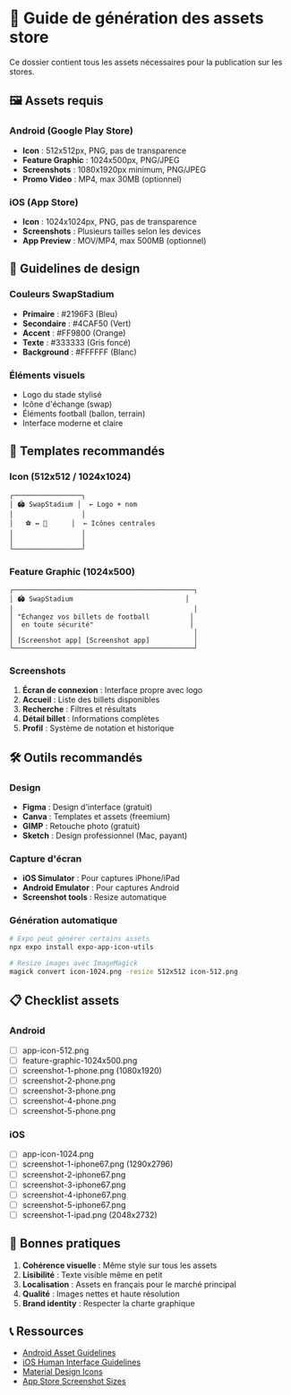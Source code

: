 # 📱 Guide de génération des assets store

Ce dossier contient tous les assets nécessaires pour la publication sur les stores.

## 🖼️ Assets requis

### Android (Google Play Store)
- **Icon** : 512x512px, PNG, pas de transparence
- **Feature Graphic** : 1024x500px, PNG/JPEG
- **Screenshots** : 1080x1920px minimum, PNG/JPEG
- **Promo Video** : MP4, max 30MB (optionnel)

### iOS (App Store)
- **Icon** : 1024x1024px, PNG, pas de transparence
- **Screenshots** : Plusieurs tailles selon les devices
- **App Preview** : MOV/MP4, max 500MB (optionnel)

## 🎨 Guidelines de design

### Couleurs SwapStadium
- **Primaire** : #2196F3 (Bleu)
- **Secondaire** : #4CAF50 (Vert)
- **Accent** : #FF9800 (Orange)
- **Texte** : #333333 (Gris foncé)
- **Background** : #FFFFFF (Blanc)

### Éléments visuels
- Logo du stade stylisé
- Icône d'échange (swap)
- Éléments football (ballon, terrain)
- Interface moderne et claire

## 📐 Templates recommandés

### Icon (512x512 / 1024x1024)
```
┌─────────────────┐
│ 🏟️ SwapStadium │  ← Logo + nom
│                 │
│   ⚽ ↔️ 🎫      │  ← Icônes centrales
│                 │
│                 │
└─────────────────┘
```

### Feature Graphic (1024x500)
```
┌─────────────────────────────────────────────┐
│ 🏟️ SwapStadium                            │
│                                             │
│ "Échangez vos billets de football          │
│  en toute sécurité"                        │
│                                             │
│ [Screenshot app] [Screenshot app]           │
└─────────────────────────────────────────────┘
```

### Screenshots
1. **Écran de connexion** : Interface propre avec logo
2. **Accueil** : Liste des billets disponibles
3. **Recherche** : Filtres et résultats
4. **Détail billet** : Informations complètes
5. **Profil** : Système de notation et historique

## 🛠️ Outils recommandés

### Design
- **Figma** : Design d'interface (gratuit)
- **Canva** : Templates et assets (freemium)
- **GIMP** : Retouche photo (gratuit)
- **Sketch** : Design professionnel (Mac, payant)

### Capture d'écran
- **iOS Simulator** : Pour captures iPhone/iPad
- **Android Emulator** : Pour captures Android
- **Screenshot tools** : Resize automatique

### Génération automatique
```bash
# Expo peut générer certains assets
npx expo install expo-app-icon-utils

# Resize images avec ImageMagick
magick convert icon-1024.png -resize 512x512 icon-512.png
```

## 📋 Checklist assets

### Android
- [ ] app-icon-512.png
- [ ] feature-graphic-1024x500.png
- [ ] screenshot-1-phone.png (1080x1920)
- [ ] screenshot-2-phone.png
- [ ] screenshot-3-phone.png
- [ ] screenshot-4-phone.png
- [ ] screenshot-5-phone.png

### iOS
- [ ] app-icon-1024.png
- [ ] screenshot-1-iphone67.png (1290x2796)
- [ ] screenshot-2-iphone67.png
- [ ] screenshot-3-iphone67.png
- [ ] screenshot-4-iphone67.png
- [ ] screenshot-5-iphone67.png
- [ ] screenshot-1-ipad.png (2048x2732)

## 🎯 Bonnes pratiques

1. **Cohérence visuelle** : Même style sur tous les assets
2. **Lisibilité** : Texte visible même en petit
3. **Localisation** : Assets en français pour le marché principal
4. **Qualité** : Images nettes et haute résolution
5. **Brand identity** : Respecter la charte graphique

## 📞 Ressources

- [Android Asset Guidelines](https://developer.android.com/google-play/resources/icon-design-specifications)
- [iOS Human Interface Guidelines](https://developer.apple.com/design/human-interface-guidelines/)
- [Material Design Icons](https://material.io/icons/)
- [App Store Screenshot Sizes](https://help.apple.com/app-store-connect/#/devd274dd925)
